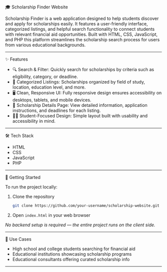 🎓 Scholarship Finder Website

Scholarship Finder is a web application designed to help students discover and apply for scholarships easily. It features a user-friendly interface, categorized listings, and helpful search functionality to connect students with relevant financial aid opportunities. Built with HTML, CSS, JavaScript, and PHP this platform streamlines the scholarship search process for users from various educational backgrounds.

---

✨ Features

* 🔍 Search & Filter: Quickly search for scholarships by criteria such as eligibility, category, or deadline.
* 📂 Categorized Listings: Scholarships organized by field of study, location, education level, and more.
* 🖥️ Clean, Responsive UI: Fully responsive design ensures accessibility on desktops, tablets, and mobile devices.
* 🧾 Scholarship Details Page: View detailed information, application instructions, and deadlines for each listing.
* 🧑‍🎓 Student-Focused Design: Simple layout built with usability and accessibility in mind.

---

 🛠️ Tech Stack

* HTML
* CSS
* JavaScript
* PHP

---

 🚀 Getting Started

To run the project locally:

1. Clone the repository

   ```bash
   git clone https://github.com/your-username/scholarship-website.git
   ```

2. Open `index.html` in your web browser

*No backend setup is required — the entire project runs on the client side.*

---

📌 Use Cases

* High school and college students searching for financial aid
* Educational institutions showcasing scholarship programs
* Educational consultants offering curated scholarship info

---
